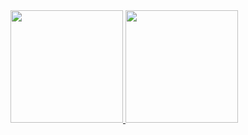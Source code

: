 <div> 
    <a href="https://github.com/mkcamaraa">
  <img height="180em" src="https://github-readme-stats.vercel.app/api?username=rafaballerini&show_icons=true&theme=radical&include_all_commits=true&count_private=true"/>
<img height="180em" src="https://github-readme-stats.vercel.app/api/top-langs/?username=mkcamaraa&layout=compact&langs_count=7&theme=radical"/>
      </div>
